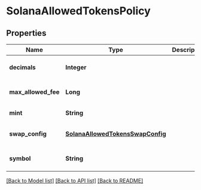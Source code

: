 # SolanaAllowedTokensPolicy
## Properties

| Name | Type | Description | Notes |
|------------ | ------------- | ------------- | -------------|
| **decimals** | **Integer** |  | [optional] [default to null] |
| **max\_allowed\_fee** | **Long** |  | [optional] [default to null] |
| **mint** | **String** |  | [default to null] |
| **swap\_config** | [**SolanaAllowedTokensSwapConfig**](SolanaAllowedTokensSwapConfig.md) |  | [optional] [default to null] |
| **symbol** | **String** |  | [optional] [default to null] |

[[Back to Model list]](../README.md#documentation-for-models) [[Back to API list]](../README.md#documentation-for-api-endpoints) [[Back to README]](../README.md)

